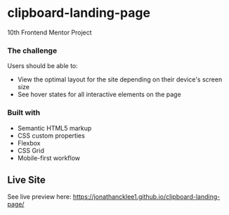 # clipboard-landing-page

10th Frontend Mentor Project


### The challenge

Users should be able to:

- View the optimal layout for the site depending on their device's screen size
- See hover states for all interactive elements on the page


### Built with

- Semantic HTML5 markup
- CSS custom properties
- Flexbox
- CSS Grid
- Mobile-first workflow


## Live Site 

See live preview here: https://jonathancklee1.github.io/clipboard-landing-page/
